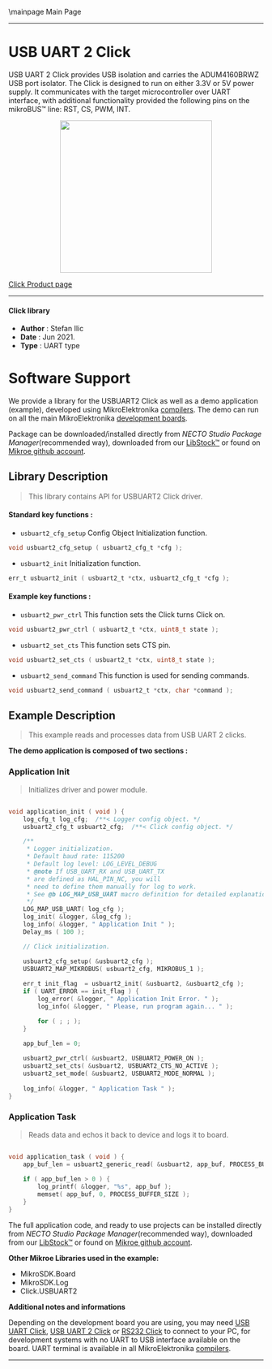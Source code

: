 \mainpage Main Page

---
# USB UART 2 Click

USB UART 2 Click provides USB isolation and carries the ADUM4160BRWZ USB port isolator. The Click is designed to run on either 3.3V or 5V power supply. It communicates with the target microcontroller over UART interface, with additional functionality provided the following pins on the mikroBUS™ line: RST, CS, PWM, INT.

<p align="center">
  <img src="https://download.mikroe.com/images/click_for_ide/usbuart2_click.png" height=300px>
</p>

[Click Product page](https://www.mikroe.com/usb-uart-2-click)

---


#### Click library

- **Author**        : Stefan Ilic
- **Date**          : Jun 2021.
- **Type**          : UART type


# Software Support

We provide a library for the USBUART2 Click
as well as a demo application (example), developed using MikroElektronika
[compilers](https://www.mikroe.com/necto-studio).
The demo can run on all the main MikroElektronika [development boards](https://www.mikroe.com/development-boards).

Package can be downloaded/installed directly from *NECTO Studio Package Manager*(recommended way), downloaded from our [LibStock&trade;](https://libstock.mikroe.com) or found on [Mikroe github account](https://github.com/MikroElektronika/mikrosdk_click_v2/tree/master/clicks).

## Library Description

> This library contains API for USBUART2 Click driver.

#### Standard key functions :

- `usbuart2_cfg_setup` Config Object Initialization function.
```c
void usbuart2_cfg_setup ( usbuart2_cfg_t *cfg );
```

- `usbuart2_init` Initialization function.
```c
err_t usbuart2_init ( usbuart2_t *ctx, usbuart2_cfg_t *cfg );
```

#### Example key functions :

- `usbuart2_pwr_ctrl` This function sets the Click turns Click on.
```c
void usbuart2_pwr_ctrl ( usbuart2_t *ctx, uint8_t state );
```

- `usbuart2_set_cts` This function sets CTS pin.
```c
void usbuart2_set_cts ( usbuart2_t *ctx, uint8_t state );
```

- `usbuart2_send_command` This function is used for sending commands.
```c
void usbuart2_send_command ( usbuart2_t *ctx, char *command );
```

## Example Description

> This example reads and processes data from USB UART 2 clicks.

**The demo application is composed of two sections :**

### Application Init

> Initializes driver and power module.

```c

void application_init ( void ) {
    log_cfg_t log_cfg;  /**< Logger config object. */
    usbuart2_cfg_t usbuart2_cfg;  /**< Click config object. */

    /** 
     * Logger initialization.
     * Default baud rate: 115200
     * Default log level: LOG_LEVEL_DEBUG
     * @note If USB_UART_RX and USB_UART_TX 
     * are defined as HAL_PIN_NC, you will 
     * need to define them manually for log to work. 
     * See @b LOG_MAP_USB_UART macro definition for detailed explanation.
     */
    LOG_MAP_USB_UART( log_cfg );
    log_init( &logger, &log_cfg );
    log_info( &logger, " Application Init " );
    Delay_ms ( 100 );

    // Click initialization.

    usbuart2_cfg_setup( &usbuart2_cfg );
    USBUART2_MAP_MIKROBUS( usbuart2_cfg, MIKROBUS_1 );
    
    err_t init_flag  = usbuart2_init( &usbuart2, &usbuart2_cfg );
    if ( UART_ERROR == init_flag ) {
        log_error( &logger, " Application Init Error. " );
        log_info( &logger, " Please, run program again... " );

        for ( ; ; );
    }

    app_buf_len = 0;
    
    usbuart2_pwr_ctrl( &usbuart2, USBUART2_POWER_ON );
    usbuart2_set_cts( &usbuart2, USBUART2_CTS_NO_ACTIVE );
    usbuart2_set_mode( &usbuart2, USBUART2_MODE_NORMAL );
    
    log_info( &logger, " Application Task " );
}

```

### Application Task

> Reads data and echos it back to device and logs it to board.

```c

void application_task ( void ) {
    app_buf_len = usbuart2_generic_read( &usbuart2, app_buf, PROCESS_BUFFER_SIZE );
    
    if ( app_buf_len > 0 ) {
        log_printf( &logger, "%s", app_buf );
        memset( app_buf, 0, PROCESS_BUFFER_SIZE );
    }
}

```


The full application code, and ready to use projects can be installed directly from *NECTO Studio Package Manager*(recommended way), downloaded from our [LibStock&trade;](https://libstock.mikroe.com) or found on [Mikroe github account](https://github.com/MikroElektronika/mikrosdk_click_v2/tree/master/clicks).

**Other Mikroe Libraries used in the example:**

- MikroSDK.Board
- MikroSDK.Log
- Click.USBUART2

**Additional notes and informations**

Depending on the development board you are using, you may need
[USB UART Click](https://www.mikroe.com/usb-uart-click),
[USB UART 2 Click](https://www.mikroe.com/usb-uart-2-click) or
[RS232 Click](https://www.mikroe.com/rs232-click) to connect to your PC, for
development systems with no UART to USB interface available on the board. UART
terminal is available in all MikroElektronika
[compilers](https://shop.mikroe.com/compilers).

---
